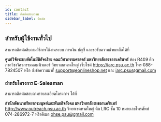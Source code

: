 ```yaml
---
id: contact
title: ติดต่อสอบถาม
sidebar_label: ติดต่อ
---
```


## สำหรับผู้ใช้งานทั่วไป

สามารถติดต่อสิบถามวิธีการใช้งานระบบ การเงิน บัญชี และขอรับความช่วยเหลือได้ที่

**ศูนย์วิจัยระบบอัตโนมัติอัจฉริยะ คณะวิศวกรรมศาสตร์ มหาวิทยาลัยสงขลานครินทร์** ห้อง R409 ตึกภาควิชาวิศวกรรมคอมพิวเตอร์ วิทยาเขตหาดใหญ่ เว็บไซต์ https://iarc.psu.ac.th โทร 088-7824507 หรือ ส่งข้อความมาที่ support@eonlineshop.net และ iarc.psu@gmail.com

### สำหรับโครงการ E-Salesman

สามารถติดต่อสอบถามรายละเอียดโครงการ ได้ที่

**สำนักพัฒนาทรัพยากรมนุษย์และพันธกิจสังคม มหาวิทยาลัยสงขลานครินทร์** http://www.outreach.psu.ac.th วิทยาเขตหาดใหญ่ ตึก LRC ชั้น 10 หมายเลขโทรศัพท์ 074-286972-7 หรืออีเมล ohse.psu@gmail.com
